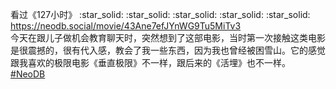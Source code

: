 <p>看过《127小时》 :star_solid: :star_solid: :star_solid: :star_solid: :star_solid: <br /><a href="https://neodb.social/movie/43Ane7efJYnWG9Tu5MiTv3" target="_blank" rel="nofollow noopener" translate="no"><span class="invisible">https://</span><span class="ellipsis">neodb.social/movie/43Ane7efJYn</span><span class="invisible">WG9Tu5MiTv3</span></a><br />今天在跟儿子做机会教育聊天时，突然想到了这部电影，当时第一次接触这类电影是很震撼的，很有代入感，教会了我一些东西，因为我也曾经被困雪山。它的感觉跟我喜欢的极限电影《垂直极限》不一样，跟后来的《活埋》也不一样。<br /><a href="https://e5n.cc/tags/NeoDB" class="mention hashtag" rel="tag">#<span>NeoDB</span></a></p>